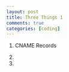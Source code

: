 ```yaml
---
layout: post
title: Three Things 1
comments: true
categories: [coding]
---
```


1.  CNAME Records

2.  

3.  
